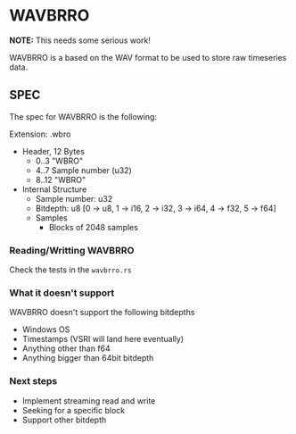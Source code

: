 # WAVBRRO

**NOTE:** This needs some serious work!

WAVBRRO is a based on the WAV format to be used to store raw timeseries data.

## SPEC

The spec for WAVBRRO is the following:

Extension: .wbro

- Header, 12 Bytes
  - 0..3 "WBRO"
  - 4..7 Sample number (u32)
  - 8..12 "WBRO"
- Internal Structure
  - Sample number: u32
  - Bitdepth: u8 [0 -> u8, 1 -> i16, 2 -> i32, 3 -> i64, 4 -> f32, 5 -> f64]
  - Samples
    - Blocks of 2048 samples

### Reading/Writting WAVBRRO

Check the tests in the `wavbrro.rs`

### What it doesn't support

WAVBRRO doesn't support the following bitdepths

- Windows OS
- Timestamps (VSRI will land here eventually)
- Anything other than f64
- Anything bigger than 64bit bitdepth

### Next steps

- Implement streaming read and write
- Seeking for a specific block
- Support other bitdepth
